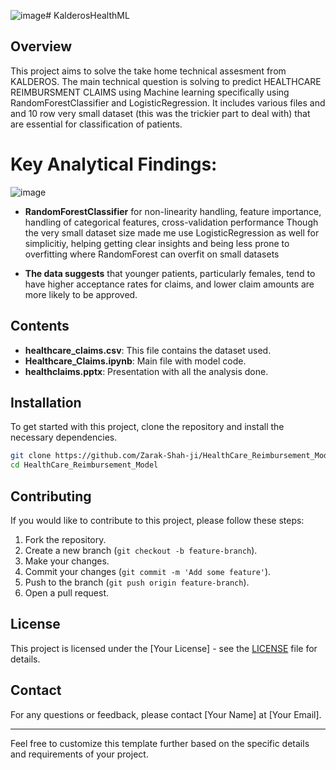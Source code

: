 ![image](https://github.com/user-attachments/assets/3eb242bc-abc0-4509-889e-d337a9538aaa)# KalderosHealthML


## Overview
This project aims to solve the take home technical assesment from KALDEROS. The main technical question is solving to predict HEALTHCARE REIMBURSMENT CLAIMS using Machine learning specifically using RandomForestClassifier and LogisticRegression.   It includes various files and and 
 10 row very small dataset (this was the trickier part to deal with) that are essential for classification of patients.

# Key Analytical Findings:
![image](https://github.com/user-attachments/assets/56105546-459f-4f5a-be22-f2221751ea17)

- **RandomForestClassifier** for non-linearity handling, feature importance, handling of categorical features, cross-validation performance
Though the very small dataset size made me use LogisticRegression as well for simplicitiy, helping getting clear insights and being less prone to overfitting where RandomForest can overfit on small datasets

- **The data suggests** that younger patients, particularly females, tend to have higher acceptance rates for claims, and lower claim amounts are more likely to be approved. 



## Contents
- **healthcare_claims.csv**: This file contains the dataset used.
- **Healthcare_Claims.ipynb**: Main file with model code.
- **healthclaims.pptx**: Presentation with all the analysis done.

## Installation
To get started with this project, clone the repository and install the necessary dependencies.

```bash
git clone https://github.com/Zarak-Shah-ji/HealthCare_Reimbursement_Model
cd HealthCare_Reimbursement_Model
```


## Contributing
If you would like to contribute to this project, please follow these steps:
1. Fork the repository.
2. Create a new branch (`git checkout -b feature-branch`).
3. Make your changes.
4. Commit your changes (`git commit -m 'Add some feature'`).
5. Push to the branch (`git push origin feature-branch`).
6. Open a pull request.

## License
This project is licensed under the [Your License] - see the [LICENSE](LICENSE) file for details.

## Contact
For any questions or feedback, please contact [Your Name] at [Your Email].

---

Feel free to customize this template further based on the specific details and requirements of your project.
